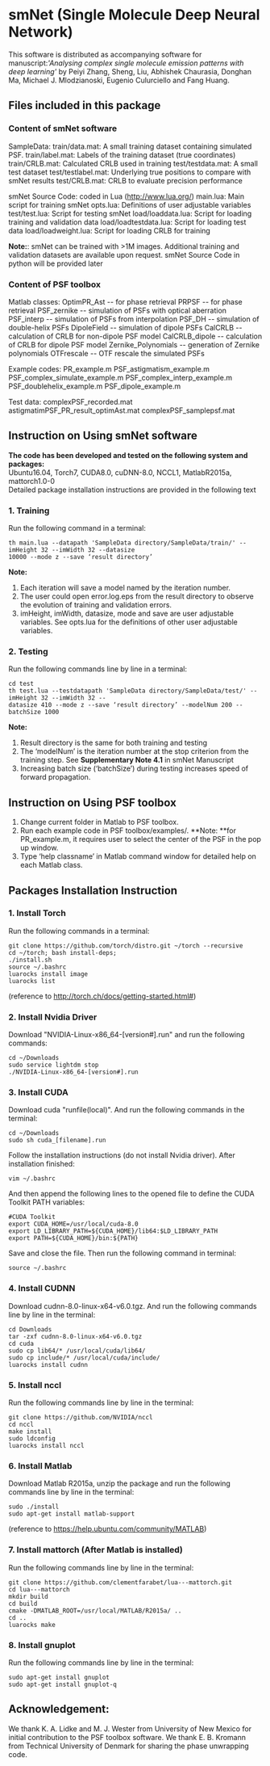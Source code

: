 # smNet (Single Molecule Deep Neural Network)
This software is distributed as accompanying software for manuscript:*'Analysing complex single molecule emission patterns with deep learning'* by Peiyi Zhang, Sheng, Liu, Abhishek Chaurasia, Donghan Ma, Michael J. Mlodzianoski, Eugenio Culurciello and Fang Huang.

## Files included in this package
### Content of smNet software
SampleData:
	train/data.mat: A small training dataset containing simulated PSF.
	train/label.mat: Labels of the training dataset (true coordinates)
	train/CRLB.mat: Calculated CRLB used in training
	test/testdata.mat: A small test dataset
	test/testlabel.mat: Underlying true positions to compare with smNet results
	test/CRLB.mat: CRLB to evaluate precision performance

smNet Source Code: coded in Lua (http://www.lua.org/)
	main.lua: Main script for training smNet
	opts.lua: Definitions of user adjustable variables
	test/test.lua: Script for testing smNet
	load/loaddata.lua: Script for loading training and validation data
	load/loadtestdata.lua: Script for loading test data
	load/loadweight.lua: Script for loading CRLB for training

**Note:**: smNet can be trained with >1M images. Additional training and validation datasets are available upon request. smNet Source Code in python will be provided later

### Content of PSF toolbox
Matlab classes:
	OptimPR_Ast -- for phase retrieval
	PRPSF -- for phase retrieval
	PSF_zernike -- simulation of PSFs with optical aberration
	PSF_interp -- simulation of PSFs from interpolation
	PSF_DH -- simulation of double-helix PSFs
	DipoleField -- simulation of dipole PSFs
	CalCRLB -- calculation of CRLB for non-dipole PSF model
	CalCRLB_dipole -- calculation of CRLB for dipole PSF model
	Zernike_Polynomials -- generation of Zernike polynomials
	OTFrescale -- OTF rescale the simulated PSFs

Example codes:
	PR_example.m
	PSF_astigmatism_example.m
	PSF_complex_simulate_example.m
	PSF_complex_interp_example.m
	PSF_doublehelix_example.m
	PSF_dipole_example.m

Test data:
	complexPSF_recorded.mat
	astigmatimPSF_PR_result_optimAst.mat
	complexPSF_samplepsf.mat

## Instruction on Using smNet software
**The code has been developed and tested on the following system and packages:**\
Ubuntu16.04, Torch7, CUDA8.0, cuDNN-8.0, NCCL1, MatlabR2015a, mattorch1.0-0\
Detailed package installation instructions are provided in the following text

### 1. Training
Run the following command in a terminal:
```
th main.lua --datapath 'SampleData directory/SampleData/train/' --imHeight 32 --imWidth 32 --datasize
10000 --mode z --save ‘result directory’
```
**Note:**
1. Each iteration will save a model named by the iteration number.
2. The user could open error.log.eps from the result directory to observe the evolution of training
and validation errors.
3. imHeight, imWidth, datasize, mode and save are user adjustable variables. See opts.lua for the
definitions of other user adjustable variables.

### 2. Testing
Run the following commands line by line in a terminal:
```
cd test
th test.lua --testdatapath 'SampleData directory/SampleData/test/' --imHeight 32 --imWidth 32 --
datasize 410 --mode z --save ‘result directory’ --modelNum 200 --batchSize 1000
```
**Note:**
1. Result directory is the same for both training and testing
2. The ‘modelNum’ is the iteration number at the stop criterion from the training step. See **Supplementary Note 4.1** in smNet Manuscript
3. Increasing batch size (‘batchSize’) during testing increases speed of forward propagation.

## Instruction on Using PSF toolbox
1. Change current folder in Matlab to PSF toolbox.
2. Run each example code in PSF toolbox/examples/.
**Note: **for PR_example.m, it requires user to select the center of the PSF in the pop up window.
3. Type ‘help classname’ in Matlab command window for detailed help on each Matlab class.

## Packages Installation Instruction
### 1. Install Torch
Run the following commands in a terminal:
```
git clone https://github.com/torch/distro.git ~/torch --recursive
cd ~/torch; bash install-deps;
./install.sh
source ~/.bashrc
luarocks install image
luarocks list
```
(reference to http://torch.ch/docs/getting-started.html#)
### 2. Install Nvidia Driver
Download "NVIDIA-Linux-x86_64-[version#].run" and run the following commands:
```
cd ~/Downloads
sudo service lightdm stop
./NVIDIA-Linux-x86_64-[version#].run
```
### 3. Install CUDA
Download cuda "runfile(local)". And run the following commands in the terminal:
```
cd ~/Downloads
sudo sh cuda_[filename].run
```
Follow the installation instructions (do not install Nvidia driver). After installation finished:
```
vim ~/.bashrc
```
And then append the following lines to the opened file to define the CUDA Toolkit PATH variables:
```
#CUDA Toolkit
export CUDA_HOME=/usr/local/cuda-8.0
export LD_LIBRARY_PATH=${CUDA_HOME}/lib64:$LD_LIBRARY_PATH
export PATH=${CUDA_HOME}/bin:${PATH}
```
Save and close the file. Then run the following command in terminal:
```
source ~/.bashrc
```
### 4. Install CUDNN
Download cudnn-8.0-linux-x64-v6.0.tgz. And run the following commands line by line in the terminal:
```
cd Downloads
tar -zxf cudnn-8.0-linux-x64-v6.0.tgz
cd cuda
sudo cp lib64/* /usr/local/cuda/lib64/
sudo cp include/* /usr/local/cuda/include/
luarocks install cudnn
```
### 5. Install nccl
Run the following commands line by line in the terminal:
```
git clone https://github.com/NVIDIA/nccl
cd nccl
make install
sudo ldconfig
luarocks install nccl
```
### 6. Install Matlab
Download Matlab R2015a, unzip the package and run the following commands line by line in the terminal:
```
sudo ./install
sudo apt-get install matlab-support
```
(reference to https://help.ubuntu.com/community/MATLAB)
### 7. Install mattorch (After Matlab is installed)
Run the following commands line by line in the terminal:
```
git clone https://github.com/clementfarabet/lua---mattorch.git
cd lua---mattorch
mkdir build
cd build
cmake -DMATLAB_ROOT=/usr/local/MATLAB/R2015a/ ..
cd ..
luarocks make
```
### 8. Install gnuplot
Run the following commands line by line in the terminal:
```
sudo apt-get install gnuplot
sudo apt-get install gnuplot-q
```
## Acknowledgement:
We thank K. A. Lidke and M. J. Wester from University of New Mexico for initial contribution to the
PSF toolbox software. We thank E. B. Kromann from Technical University of Denmark for sharing the
phase unwrapping code.

